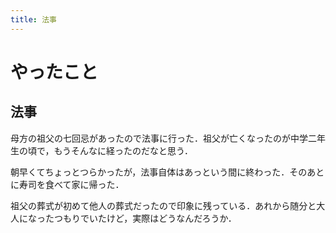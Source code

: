 ```yaml
---
title: 法事
---
```


# やったこと

## 法事

母方の祖父の七回忌があったので法事に行った．祖父が亡くなったのが中学二年生の頃で，もうそんなに経ったのだなと思う．

朝早くてちょっとつらかったが，法事自体はあっという間に終わった．そのあとに寿司を食べて家に帰った．

祖父の葬式が初めて他人の葬式だったので印象に残っている．あれから随分と大人になったつもりでいたけど，実際はどうなんだろうか．
